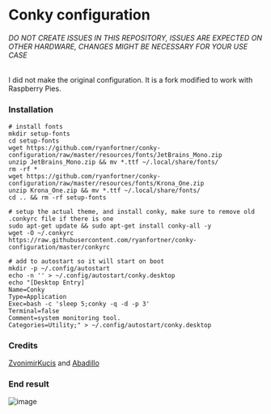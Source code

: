 # Conky configuration
###### DO NOT CREATE ISSUES IN THIS REPOSITORY, ISSUES ARE EXPECTED ON OTHER HARDWARE, CHANGES MIGHT BE NECESSARY FOR YOUR USE CASE
I did not make the original configuration. It is a fork modified to work with Raspberry Pies.

### Installation
```
# install fonts
mkdir setup-fonts
cd setup-fonts
wget https://github.com/ryanfortner/conky-configuration/raw/master/resources/fonts/JetBrains_Mono.zip
unzip JetBrains_Mono.zip && mv *.ttf ~/.local/share/fonts/
rm -rf *
wget https://github.com/ryanfortner/conky-configuration/raw/master/resources/fonts/Krona_One.zip
unzip Krona_One.zip && mv *.ttf ~/.local/share/fonts/
cd .. && rm -rf setup-fonts

# setup the actual theme, and install conky, make sure to remove old .conkyrc file if there is one
sudo apt-get update && sudo apt-get install conky-all -y
wget -O ~/.conkyrc https://raw.githubusercontent.com/ryanfortner/conky-configuration/master/conkyrc

# add to autostart so it will start on boot
mkdir -p ~/.config/autostart
echo -n '' > ~/.config/autostart/conky.desktop
echo "[Desktop Entry]
Name=Conky
Type=Application
Exec=bash -c 'sleep 5;conky -q -d -p 3'
Terminal=false
Comment=system monitoring tool.
Categories=Utility;" > ~/.config/autostart/conky.desktop
```


### Credits
[ZvonimirKucis](https://github.com/ZvonimirKucis/conky) and [Abadillo](https://github.com/abadillo/files)

### End result
![image](https://user-images.githubusercontent.com/28309837/127056441-4869d168-72f2-4721-913a-63f4abbd9bc4.png)
